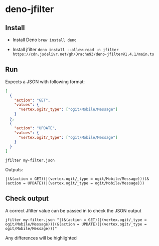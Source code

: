 # deno-jfilter

## Install

- Install Deno
  `brew install deno`

- Install jfilter
  `deno install --allow-read -n jfilter https://cdn.jsdelivr.net/gh/Drache93/deno-jfilter@1.4.1/main.ts`

## Run

Expects a JSON with following format:

```json
[
  {
    "action": "GET",
    "values": {
      "vertex.ogit/_type": ["ogit/Mobile/Message"]
    }
  },
  {
    "action": "UPDATE",
    "values": {
      "vertex.ogit/_type": ["ogit/Mobile/Message"]
    }
  }
]
```

`jfilter my-filter.json`

Outputs:

```
|(&(action = GET)(|(vertex.ogit/_type = ogit/Mobile/Message)))(&(action = UPDATE)(|(vertex.ogit/_type = ogit/Mobile/Message)))
```

## Check output

A correct Jfilter value can be passed in to check the JSON output

`jfilter my-filter.json "|(&(action = GET)(|(vertex.ogit/_type = ogit/Mobile/Message)))(&(action = UPDATE)(|(vertex.ogit/_type = ogit/Mobile/Message)))"`

Any differences will be highlighted
